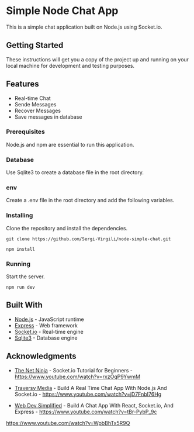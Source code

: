 # Simple Node Chat App

This is a simple chat application built on Node.js using Socket.io.

## Getting Started

These instructions will get you a copy of the project up and running on your local machine for development and testing purposes.

## Features

* Real-time Chat
* Sende Messages
* Recover Messages
* Save messages in database

### Prerequisites

Node.js and npm are essential to run this application.

### Database

Use Sqlite3 to create a database file in the root directory.


### env

Create a .env file in the root directory and add the following variables.


### Installing

Clone the repository and install the dependencies.

```
git clone https://github.com/Sergi-Virgili/node-simple-chat.git

npm install
```

### Running

Start the server.

```
npm run dev
```

## Built With

* [Node.js](https://nodejs.org/en/) - JavaScript runtime
* [Express](https://expressjs.com/) - Web framework
* [Socket.io](https://socket.io/) - Real-time engine
* [Sqlite3](https://www.sqlite.org/) - Database engine

## Acknowledgments

* [The Net Ninja](https://www.youtube.com/channel/UCW5YeuERMmlnqo4oq8vwUpg) - Socket.io Tutorial for Beginners - https://www.youtube.com/watch?v=rxzOqP9YwmM

* [Traversy Media](https://www.youtube.com/channel/UC29ju8bIPH5as8OGnQzwJyA) - Build A Real Time Chat App With Node.js And Socket.io - https://www.youtube.com/watch?v=jD7FnbI76Hg
    
* [Web Dev Simplified](https://www.youtube.com/channel/UCFbNIlppjAuEX4znoulh0Cw) - Build A Chat App With React, Socket.io, And Express - https://www.youtube.com/watch?v=tBr-PybP_9c





https://www.youtube.com/watch?v=WpbBhTx5R9Q
